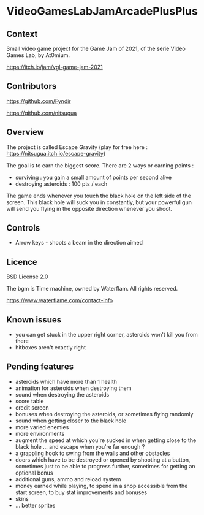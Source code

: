 # VideoGamesLabJamArcadePlusPlus
 
## Context
Small video game project for the Game Jam of 2021, of the serie Video Games Lab, by At0mium.

https://itch.io/jam/vgl-game-jam-2021

## Contributors
https://github.com/Fyndir

https://github.com/nitsugua

## Overview
The project is called Escape Gravity (play for free here : https://nitsugua.itch.io/escape-gravity)

The goal is to earn the biggest score. There are 2 ways or earning points :
- surviving : you gain a small amount of points per second alive
- destroying asteroids : 100 pts / each

The game ends whenever you touch the black hole on the left side of the screen. This black hole will suck you in constantly, but your powerful gun will send you flying in the opposite direction whenever you shoot.

## Controls
- Arrow keys - shoots a beam in the direction aimed

## Licence
BSD License 2.0

The bgm is Time machine, owned by Waterflam. All rights reserved.

https://www.waterflame.com/contact-info

## Known issues
- you can get stuck in the upper right corner, asteroids won't kill you from there
- hitboxes aren't exactly right

## Pending features
- asteroids which have more than 1 health
- animation for asteroids when destroying them
- sound when destroying the asteroids
- score table
- credit screen
- bonuses when destroying the asteroids, or sometimes flying randomly
- sound when getting closer to the black hole
- more varied enemies
- more environments
- augment the speed at which you're sucked in when getting close to the black hole ... and escape when you're far enough ?
- a grappling hook to swing from the walls and other obstacles
- doors which have to be destroyed or opened by shooting at a button, sometimes just to be able to progress further, sometimes for getting an optional bonus
- additional guns, ammo and reload system
- money earned while playing, to spend in a shop accessible from the start screen, to buy stat improvements and bonuses
- skins
- ... better sprites
